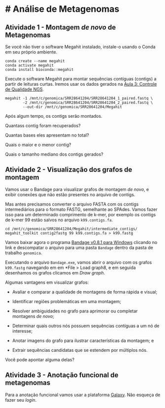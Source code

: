 # # Análise de Metagenomas

## Atividade 1 - Montagem *de novo* de Metagenomas

Se você não tiver o software Megahit instalado, instale-o usando o Conda em seu próprio ambiente.

    conda create --name megahit
    conda activate megahit
    conda install bioconda::megahit

Execute o software Megahit para montar sequências contíguas (contigs) a partir de leituras curtas. 
Iremos usar os dados gerados na [Aula 3: Controle de Qualidade NGS](https://github.com/depaulats/uerj-ibrag-genomica/blob/main/aulas/03_quality.md).

    megahit -1 /mnt/c/genomica/SRR28641204/SRR28641204_1_paired.fastq \
            -2 /mnt/c/genomica/SRR28641204/SRR28641204_2_paired.fastq \
            --out-dir /mnt/c/genomica/SRR28641204/Megahit
    
Após algum tempo, os contigs serão montados. 

Quantass contig foram recuperados?

Quantas bases eles apresentam no total?

Quais o maior e o menor contig?

Quais o tamanho mediano dos contigs gerados?


## Atividade 2 - Visualização dos grafos de montagem

Vamos usar o Bandage para visualizar grafos de montagem *de novo*, e exibir conexões que não estão presentes no arquivo de contigs.

Mas antes precisamos converter o arquivo FASTA com os contigs intermediários para o formato FASTG, semelhante ao SPAdes. 
Vamos fazer isso para um determinado comprimento de k-mer, por exemplo os contigs de k-mer 99 estão salvos no arquivo `k99.contigs.fa`.

    cd /mnt/c/genomica/SRR28641204/Megahit/intermediate_contigs/
    megahit_toolkit contig2fastg 99 k99.contigs.fa > k99.fastg

Vamos baixar agora o programa [Bandage v0.8.1 para Windows](https://github.com/rrwick/Bandage/releases/download/v0.8.1/Bandage_Windows_v0_8_1.zip) clicando no link e descompatar o arquivo para uma pasta `Bandage` dentro da pasta de trabalho `genomica`.

Executando o arquivo `Bandage.exe`, vamos abrir o arquivo com os grafos `k99.fastg` navegando em em *File > Load graph8, e em seguida desenhamos os grafos clicamos em *Draw graph*.

Algumas vantagens em visualizar grafos:

- Avaliar e comparar a qualidade de montagens de forma rápida e visual;

- Identificar regiões problemáticas em uma montagem;

- Resolver ambiguidades no grafo para aprimorar ou completar montagens *de novo*;

- Determinar quais outros nós possuem sequências contíguas a um nó de interesse;

- Anotar imagens do grafo para ilustrar características da montagem; e

- Extrair sequências candidatas que se estendem por múltiplos nós.

Você pode apontar alguma delas?

## Atividade 3 - Anotação funcional de metagenomas

Para a anotação funcional vamos usar a plataforma [Galaxy](https://usegalaxy.org/). Não esqueça de fazer seu *login*.


